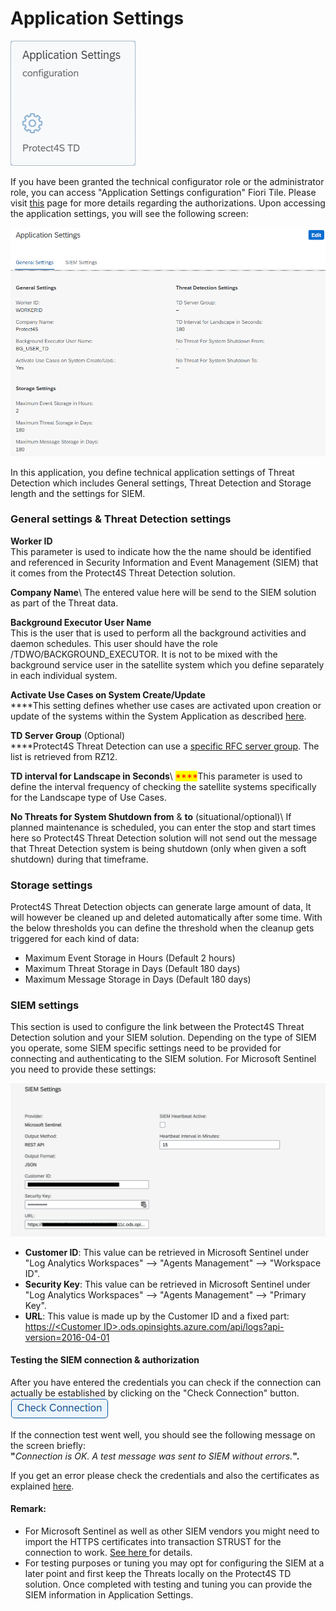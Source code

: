 # Application Settings

![Application Settings configuration](<../.gitbook/assets/image (29).png>)

If you have been granted the technical configurator role or the administrator role, you can access "Application Settings configuration" Fiori Tile. Please visit [this](systems-in-threat-detection/system-configuration-fiori-application/users-and-authorizations/authorizations.md) page for more details regarding the authorizations. Upon accessing the application settings, you will see the following screen:

![General settings](<../.gitbook/assets/image (20).png>)

In this application, you define technical application settings of Threat Detection which includes General settings, Threat Detection and Storage length and the settings for SIEM.

### **General settings & Threat Detection settings**

**Worker ID**\
This parameter is used to indicate how the the name should be identified and referenced in Security Information and Event Management (SIEM) that it comes from the Protect4S Threat Detection solution.

**Company Name**\ <mark style="color:red;"></mark>The entered value here will be send to the SIEM solution as part of the Threat data.

**Background Executor User Name**\
This is the user that is used to perform all the background activities and daemon schedules. This user should have the role /TDWO/BACKGROUND\_EXECUTOR. It is not to be mixed with the background service user in the satellite system which you define separately in each individual system.

**Activate Use Cases on System Create/Update**\
****This setting defines whether use cases are activated upon creation or update of the systems within the System Application as described [here](systems-in-threat-detection/system-configuration-fiori-application/).

**TD Server Group** (Optional)\
****Protect4S Threat Detection can use a [specific RFC server group](troubleshooting/using-server-groups.md). The list is retrieved from RZ12.

**TD interval for Landscape in Seconds**\ <mark style="color:red;">****</mark>This parameter is used to define the interval frequency of checking the satellite systems specifically for the Landscape type of Use Cases.&#x20;

**No Threats for System Shutdown from** & **to** (situational/optional)\ <mark style="color:red;"></mark>If planned maintenance is scheduled, you can enter the stop and start times here so Protect4S Threat Detection solution will not send out the message that Threat Detection system is being shutdown (only when given a soft shutdown) during that timeframe.

### **Storage settings**

Protect4S Threat Detection objects can generate large amount of data, It will however be cleaned up and deleted automatically after some time. With the below thresholds you can define the threshold when the cleanup gets triggered for each kind of data:

* Maximum Event Storage in Hours (Default 2 hours)
* Maximum Threat Storage in Days (Default 180 days)
* Maximum Message Storage in Days (Default 180 days)

### SIEM settings

This section is used to configure the link between the Protect4S Threat Detection solution and your SIEM solution. Depending on the type of SIEM you operate, some SIEM specific settings need to be provided for connecting and authenticating to the SIEM solution. For Microsoft Sentinel you need to provide these settings:

![](<../.gitbook/assets/image (41).png>)

* **Customer ID**: This value can be retrieved in Microsoft Sentinel under "Log Analytics Workspaces" --> "Agents Management" --> "Workspace ID".
* **Security Key**: This value can be retrieved in Microsoft Sentinel under "Log Analytics Workspaces" --> "Agents Management" --> "Primary Key".
* **URL**: This value is made up by the Customer ID and a fixed part: [https://\<Customer ID>.ods.opinsights.azure.com/api/logs?api-version=2016-04-01](../technical-setup/installation/https:/%3CCustomer\_ID%3E.ods.opinsights.azure.com/api/logs)

#### Testing the SIEM connection & authorization

After you have entered the credentials you can check if the connection can actually be established by clicking on the "Check Connection" button. ![](<../.gitbook/assets/image (7).png>)

If the connection test went well, you should see the following message on the screen briefly:\
**"**_Connection is OK. A test message was sent to SIEM without errors._**".**

If you get an error please check the credentials and also the certificates as explained [here](troubleshooting/siem-certificates.md).

#### **Remark:**

* For Microsoft Sentinel as well as other SIEM vendors you might need to import the HTTPS certificates into transaction STRUST for the connection to work. [See here ](troubleshooting/siem-certificates.md)for details.
* For testing purposes or tuning you may opt for configuring the SIEM at a later point and first keep the Threats locally on the Protect4S TD solution. Once completed with testing and tuning you can provide the SIEM information in Application Settings.
